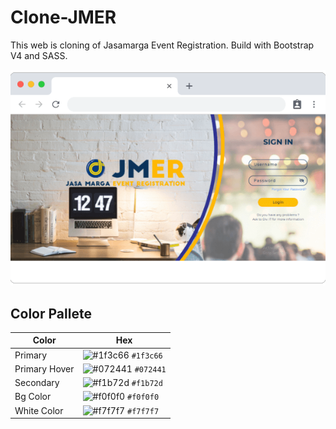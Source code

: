 # Clone-JMER
This web is cloning of Jasamarga Event Registration. Build with Bootstrap V4 and SASS.

![preview](/assets/img/preview.png)

## Color Pallete
 Color         | Hex           
 ------------- |-------------
 Primary       | ![#1f3c66](https://via.placeholder.com/15/1f3c66/000000?text=+) `#1f3c66`
 Primary Hover | ![#072441](https://via.placeholder.com/15/072441/000000?text=+) `#072441`
 Secondary     | ![#f1b72d](https://via.placeholder.com/15/f1b72d/000000?text=+) `#f1b72d`
 Bg Color      | ![#f0f0f0](https://via.placeholder.com/15/f0f0f0/000000?text=+) `#f0f0f0`
 White Color   | ![#f7f7f7](https://via.placeholder.com/15/f7f7f7/000000?text=+) `#f7f7f7`
